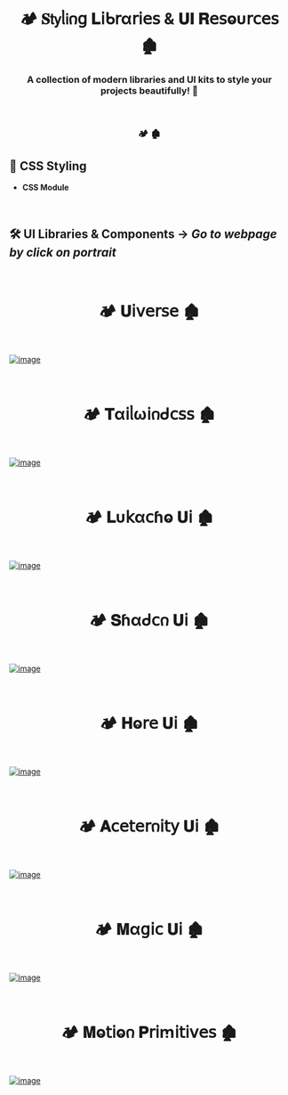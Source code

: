 <h1  align="center" > 🏕️ 𝐒𝗍𝗒ᥣ𝗂𐓣𝗀 𝐋𝗂ᑲ𝗋α𝗋𝗂𝖾𝗌 & 𝐔𝚰 𝐑𝖾𝗌ⱺυ𝗋𝖼𝖾𝗌 🏚️</h1>

<h3 align="center" > 

A collection of modern libraries and UI kits to style your projects beautifully! 🚀

</h3>

</br>

<h3  align="center" > 🏕️  🏚️</h3>

## 🎨 CSS Styling

- **CSS Module**

</br>

## 🛠️ UI Libraries & Components -> *Go to webpage by click on portrait*

</br>

<h1  align="center" > 🏕️ 𝐔𝗂𝗏𝖾𝗋𝗌𝖾 🏚️</h1>

</br>

[![image](https://github.com/user-attachments/assets/07da0dc8-e4ab-44f8-88a0-dd22cc407f1e)](https://uiverse.io/)

</br>

<h1  align="center" > 🏕️ 𝐓α𝗂ᥣω𝗂𐓣ᑯ𝖼𝗌𝗌 🏚️</h1>

</br>

[![image](https://github.com/user-attachments/assets/de9ee222-0375-4fba-b0ed-7bd8b07f8d0e)](https://tailwindcss.com/)

</br>

<h1  align="center" > 🏕️ 𝐋υ𝗄α𝖼ɦⱺ 𝐔𝗂 🏚️</h1>

</br>

[![image](https://github.com/user-attachments/assets/cff96df9-31f2-456d-9d44-3ee9490023d2)](https://ui.lukacho.com/)

</br>

<h1  align="center" > 🏕️ 𝐒ɦαᑯ𝖼𐓣 𝐔𝗂 🏚️</h1>

</br>

[![image](https://github.com/user-attachments/assets/7a809527-7f85-446d-9ef9-b8ae4ee009a6)](https://ui.shadcn.com/)

</br>

<h1  align="center" > 🏕️ 𝐇ⱺ𝗋𝖾 𝐔𝗂 🏚️</h1>

</br>

[![image](https://github.com/user-attachments/assets/f1921ba4-c13c-4062-9aea-3f0a6296c9f6)](https://www.heroui.com/)

</br>

<h1  align="center" > 🏕️ 𝐀𝖼𝖾𝗍𝖾𝗋𐓣𝗂𝗍𝗒 𝐔𝗂 🏚️</h1>

</br>

[![image](https://github.com/user-attachments/assets/c1ddd825-d372-491e-81ea-eba7a0796173)](https://ui.aceternity.com/)

</br>

<h1  align="center" > 🏕️ 𝐌α𝗀𝗂𝖼 𝐔𝗂 🏚️</h1>

</br>

[![image](https://github.com/user-attachments/assets/a352b246-8db9-45d0-a4b6-1be3c479e401)](https://magicui.design/)

</br>

<h1  align="center" > 🏕️ 𝐌ⱺ𝗍𝗂ⱺ𐓣 𝐏𝗋𝗂ꭑ𝗂𝗍𝗂𝗏𝖾𝗌 🏚️</h1>

</br>

[![image](https://github.com/user-attachments/assets/d0199845-6be6-471b-b0d2-78cbf70b8609)](https://motion-primitives.com/)

